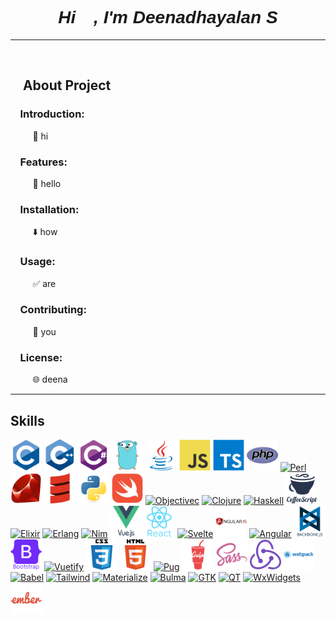 <font face="Verdana, Geneva, Tahoma, sans-serif">
<h1 align="center"><i>Hi 👋, I'm Deenadhayalan S</i></h1> 
</font>
<hr><br> 
<h2 style="font-weight: bold;">&nbsp;&nbsp;&nbsp; About Project</h2>
<h3>&nbsp;&nbsp;&nbsp; Introduction:</h3>
<p>&nbsp;&nbsp;&nbsp;&nbsp;&nbsp;&nbsp;&nbsp;&nbsp; 🔎 hi</p>
<h3>&nbsp;&nbsp;&nbsp; Features:</h3>
<p>&nbsp;&nbsp;&nbsp;&nbsp;&nbsp;&nbsp;&nbsp;&nbsp; 🌟 hello</p>
<h3>&nbsp;&nbsp;&nbsp; Installation:</h3>
<p>&nbsp;&nbsp;&nbsp;&nbsp;&nbsp;&nbsp;&nbsp;&nbsp; ⬇️ how</p>
<h3>&nbsp;&nbsp;&nbsp; Usage:</h3>
<p>&nbsp;&nbsp;&nbsp;&nbsp;&nbsp;&nbsp;&nbsp;&nbsp; ✅ are</p>
<h3>&nbsp;&nbsp;&nbsp; Contributing:</h3>
<p>&nbsp;&nbsp;&nbsp;&nbsp;&nbsp;&nbsp;&nbsp;&nbsp; 📌 you</p>
<h3>&nbsp;&nbsp;&nbsp; License:</h3>
<p>&nbsp;&nbsp;&nbsp;&nbsp;&nbsp;&nbsp;&nbsp;&nbsp; 🌐 deena</p>
<hr>
<h2>Skills</h2>
<a href="https://devdocs.io/c/" target="_blank" cursor:="" pointer;=""><img src="https://raw.githubusercontent.com/devicons/devicon/master/icons/c/c-original.svg" alt="C" width="50px" height="50px"></a>
<a href="https://devdocs.io/cpp/" target="_blank" cursor:="" pointer;=""><img src="https://raw.githubusercontent.com/devicons/devicon/master/icons/cplusplus/cplusplus-original.svg" alt="C++" width="50px" height="50px"></a>
<a href="https://learn.microsoft.com/en-us/dotnet/csharp/" target="_blank" cursor:="" pointer;=""><img src="https://raw.githubusercontent.com/devicons/devicon/master/icons/csharp/csharp-original.svg" alt="Csharp" width="50px" height="50px"></a>
<a href="https://go.dev/doc/" target="_blank" cursor:="" pointer;=""><img src="https://raw.githubusercontent.com/devicons/devicon/master/icons/go/go-original.svg" alt="go" width="50px" height="50px"></a>
<a href="https://docs.oracle.com/en/java/" target="_blank" cursor:="" pointer;=""><img src="https://raw.githubusercontent.com/devicons/devicon/master/icons/java/java-original.svg" alt="Java" width="50px" height="50px"></a>
<a href="https://devdocs.io/javascript/" target="_blank" cursor:="" pointer;=""><img src="https://raw.githubusercontent.com/devicons/devicon/master/icons/javascript/javascript-original.svg" alt="Java Script" width="50px" height="50px"></a>
<a href="https://www.typescriptlang.org/docs/" target="_blank" cursor:="" pointer;=""><img src="https://raw.githubusercontent.com/devicons/devicon/master/icons/typescript/typescript-original.svg" alt="Type Script" width="50px" height="50px"></a>
<a href="https://www.php.net/docs.php" target="_blank" cursor:="" pointer;=""><img src="https://raw.githubusercontent.com/devicons/devicon/master/icons/php/php-original.svg" alt="php" width="50px" height="50px"></a>
<a href="https://perldoc.perl.org/" target="_blank" cursor:="" pointer;=""><img src="https://api.iconify.design/logos-perl.svg" alt="Perl" width="50px" height="50px"></a>
<a href="https://www.ruby-lang.org/en/documentation/" target="_blank" cursor:="" pointer;=""><img src="https://raw.githubusercontent.com/devicons/devicon/master/icons/ruby/ruby-original.svg" alt="Ruby" width="50px" height="50px"></a>
<a href="https://docs.scala-lang.org/" target="_blank" cursor:="" pointer;=""><img src="https://raw.githubusercontent.com/devicons/devicon/master/icons/scala/scala-original.svg" alt="Scala" width="50px" height="50px"></a>
<a href="https://www.python.org/doc/" target="_blank" cursor:="" pointer;=""><img src="https://raw.githubusercontent.com/devicons/devicon/master/icons/python/python-original.svg" alt="Python" width="50px" height="50px"></a>
<a href="https://www.swift.org/documentation/" target="_blank" cursor:="" pointer;=""><img src="https://raw.githubusercontent.com/devicons/devicon/master/icons/swift/swift-original.svg" alt="Swift" width="50px" height="50px"></a>
<a href="#" target="_blank" cursor:="" pointer;=""><img src="https://www.vectorlogo.zone/logos/apple_objectivec/apple_objectivec-icon.svg" alt="Objectivec" width="50px" height="50px"></a>
<a href="https://clojure-doc.org/" target="_blank" cursor:="" pointer;=""><img src="https://upload.wikimedia.org/wikipedia/commons/5/5d/Clojure_logo.svg" alt="Clojure" width="50px" height="50px"></a>
<a href="https://www.haskell.org/documentation/" target="_blank" cursor:="" pointer;=""><img src="https://upload.wikimedia.org/wikipedia/commons/1/1c/Haskell-Logo.svg" alt="Haskell" width="50px" height="50px"></a>
<a href="https://coffeescript.org/" target="_blank" cursor:="" pointer;=""><img src="https://raw.githubusercontent.com/devicons/devicon/master/icons/coffeescript/coffeescript-original-wordmark.svg" alt="Coffeescript" width="50px" height="50px"></a>
<a href="https://elixir-lang.org/docs.html" target="_blank" cursor:="" pointer;=""><img src="https://www.vectorlogo.zone/logos/elixir-lang/elixir-lang-icon.svg" alt="Elixir" width="50px" height="50px"></a>
<a href="https://www.erlang.org/docs" target="_blank" cursor:="" pointer;=""><img src="https://www.vectorlogo.zone/logos/erlang/erlang-official.svg" alt="Erlang" width="50px" height="50px"></a>
<a href="https://nim-lang.org/documentation.html" target="_blank" cursor:="" pointer;=""><img src="https://www.vectorlogo.zone/logos/nim-lang/nim-lang-icon.svg" alt="Nim" width="50px" height="50px"></a>
<a href="https://vuejs.org/guide/introduction.html" target="_blank" cursor:="" pointer;=""><img src="https://raw.githubusercontent.com/devicons/devicon/master/icons/vuejs/vuejs-original-wordmark.svg" alt="Vuejs" width="50px" height="50px"></a>
<a href="https://legacy.reactjs.org/docs/getting-started.html" target="_blank" cursor:="" pointer;=""><img src="https://raw.githubusercontent.com/devicons/devicon/master/icons/react/react-original-wordmark.svg" alt="React" width="50px" height="50px"></a>
<a href="https://svelte.dev/docs/introduction" target="_blank" cursor:="" pointer;=""><img src="https://upload.wikimedia.org/wikipedia/commons/1/1b/Svelte_Logo.svg" alt="Svelte" width="50px" height="50px"></a>
<a href="https://docs.angularjs.org/guide" target="_blank" cursor:="" pointer;=""><img src="https://raw.githubusercontent.com/devicons/devicon/master/icons/angularjs/angularjs-original-wordmark.svg" alt="AngularJs" width="50px" height="50px"></a>
<a href="https://v17.angular.io/docs" target="_blank" cursor:="" pointer;=""><img src="https://angular.io/assets/images/logos/angular/angular.svg" alt="Angular" width="50px" height="50px"></a>
<a href="https://backbonejs.org/" target="_blank" cursor:="" pointer;=""><img src="https://raw.githubusercontent.com/devicons/devicon/master/icons/backbonejs/backbonejs-original-wordmark.svg" alt="BackboneJs" width="50px" height="50px"></a>
<a href="https://getbootstrap.com/docs/4.1/getting-started/introduction/" target="_blank" cursor:="" pointer;=""><img src="https://raw.githubusercontent.com/devicons/devicon/master/icons/bootstrap/bootstrap-plain-wordmark.svg" alt="Bootstrap" width="50px" height="50px"></a>
<a href="https://vuetifyjs.com/en/" target="_blank" cursor:="" pointer;=""><img src="https://bestofjs.org/logos/vuetify.svg" alt="Vuetify" width="50px" height="50px"></a>
<a href="https://developer.mozilla.org/en-US/docs/Web/CSS" target="_blank" cursor:="" pointer;=""><img src="https://raw.githubusercontent.com/devicons/devicon/master/icons/css3/css3-original-wordmark.svg" alt="CSS3" width="50px" height="50px"></a>
<a href="https://developer.mozilla.org/en-US/docs/Glossary/HTML5" target="_blank" cursor:="" pointer;=""><img src="https://raw.githubusercontent.com/devicons/devicon/master/icons/html5/html5-original-wordmark.svg" alt="HTML5" width="50px" height="50px"></a>
<a href="https://pugjs.org/api/getting-started.html" target="_blank" cursor:="" pointer;=""><img src="https://cdn.worldvectorlogo.com/logos/pug.svg" alt="Pug" width="50px" height="50px"></a>
<a href="https://gulpjs.com/" target="_blank" cursor:="" pointer;=""><img src="https://raw.githubusercontent.com/devicons/devicon/master/icons/gulp/gulp-plain.svg" alt="Gulp" width="50px" height="50px"></a>
<a href="https://sass-lang.com/documentation/" target="_blank" cursor:="" pointer;=""><img src="https://raw.githubusercontent.com/devicons/devicon/master/icons/sass/sass-original.svg" alt="Sass" width="50px" height="50px"></a>
<a href="https://redux.js.org/" target="_blank" cursor:="" pointer;=""><img src="https://raw.githubusercontent.com/devicons/devicon/master/icons/redux/redux-original.svg" alt="Redux" width="50px" height="50px"></a>
<a href="https://webpack.js.org/" target="_blank" cursor:="" pointer;=""><img src="https://raw.githubusercontent.com/devicons/devicon/d00d0969292a6569d45b06d3f350f463a0107b0d/icons/webpack/webpack-original-wordmark.svg" alt="Webpack" width="50px" height="50px"></a>
<a href="https://babeljs.io/docs/" target="_blank" cursor:="" pointer;=""><img src="https://www.vectorlogo.zone/logos/babeljs/babeljs-icon.svg" alt="Babel" width="50px" height="50px"></a>
<a href="https://v2.tailwindcss.com/docs" target="_blank" cursor:="" pointer;=""><img src="https://www.vectorlogo.zone/logos/tailwindcss/tailwindcss-icon.svg" alt="Tailwind" width="50px" height="50px"></a>
<a href="https://materializecss.com/" target="_blank" cursor:="" pointer;=""><img src="https://raw.githubusercontent.com/prplx/svg-logos/5585531d45d294869c4eaab4d7cf2e9c167710a9/svg/materialize.svg" alt="Materialize" width="50px" height="50px"></a>
<a href="https://bulma.io/documentation/" target="_blank" cursor:="" pointer;=""><img src="https://raw.githubusercontent.com/gilbarbara/logos/804dc257b59e144eaca5bc6ffd16949752c6f789/logos/bulma.svg" alt="Bulma" width="50px" height="50px"></a>
<a href="https://www.gtk.org/docs/" target="_blank" cursor:="" pointer;=""><img src="https://upload.wikimedia.org/wikipedia/commons/7/71/GTK_logo.svg" alt="GTK" width="50px" height="50px"></a>
<a href="https://doc.qt.io/" target="_blank" cursor:="" pointer;=""><img src="https://upload.wikimedia.org/wikipedia/commons/0/0b/Qt_logo_2016.svg" alt="QT" width="50px" height="50px"></a>
<a href="https://docs.wxwidgets.org/3.2/" target="_blank" cursor:="" pointer;=""><img src="https://upload.wikimedia.org/wikipedia/commons/b/bb/WxWidgets.svg" alt="WxWidgets" width="50px" height="50px"></a>
<a href="https://guides.emberjs.com/release/" target="_blank" cursor:="" pointer;=""><img src="https://raw.githubusercontent.com/devicons/devicon/master/icons/ember/ember-original-wordmark.svg" alt="Ember" width="50px" height="50px"></a>

